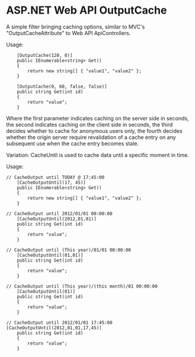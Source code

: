 ASP.NET Web API OutputCache
========================

A simple filter bringing caching options, similar to MVC's "OutputCacheAttribute" to Web API ApiControllers.

Usage:

        [OutputCache(120, 0)]
        public IEnumerable<string> Get()
        {
            return new string[] { "value1", "value2" };
        }

        [OutputCache(0, 60, false, false)]
        public string Get(int id)
        {
            return "value";
        }

Where the first parameter indicates caching on the server side in seconds, 
the second indicates caching on the client side in seconds, 
the third decides whether to cache for anonymous users only,
the fourth decides whether the origin server require revalidation of a cache entry on any subsequent use when the cache entry becomes stale.

Variation: CacheUntil is used to cache data until a specific moment in time.

Usage:

	// CacheOutput until TODAY @ 17:45:00
        [CacheOutputUntil(17, 45)]
        public IEnumerable<string> Get()
        {
            return new string[] { "value1", "value2" };
        }

	// CacheOutput until 2012/01/01 00:00:00
        [CacheOutputUntil(2012,01,01)]
        public string Get(int id)
        {
            return "value";
        }

	// CacheOutput until (This year)/01/01 00:00:00
        [CacheOutputUntil(01,01)]
        public string Get(int id)
        {
            return "value";
        }

	// CacheOutput until (This year)/(this month)/01 00:00:00
        [CacheOutputUntil(01)]
        public string Get(int id)
        {
            return "value";
        }

	// CacheOutput until 2012/01/01 17:45:00
	[CacheOutputUntil(2012,01,01,17,45)]
        public string Get(int id)
        {
            return "value";
        }